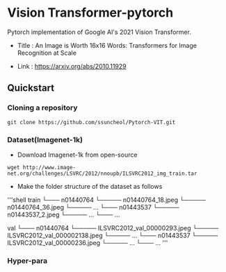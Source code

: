 # Vision Transformer-pytorch 

Pytorch implementation of Google AI's 2021 Vision Transformer. 

- Title : An Image is Worth 16x16 Words: Transformers for Image Recognition at Scale

- Link : https://arxiv.org/abs/2010.11929



##  Quickstart 

### Cloning a repository

```shell
git clone https://github.com/ssuncheol/Pytorch-VIT.git
```

### Dataset(Imagenet-1k)

- Download Imagenet-1k from open-source 

```shell 
wget http://www.image-net.org/challenges/LSVRC/2012/nnoupb/ILSVRC2012_img_train.tar
```
- Make the folder structure of the dataset as follows 

'''shell
train
 └─── n01440764
          └───── n01440764_18.jpeg
          └───── n01440764_36.jpeg
          └───── ...
 └─── n01443537
          └───── n01443537_2.jpeg
          └───── ...
 └─── ...

val
 └─── n01440764
          └───── ILSVRC2012_val_00000293.jpeg
          └───── ILSVRC2012_val_000002138.jpeg
          └───── ...
 └─── n01443537
          └───── ILSVRC2012_val_00000236.jpeg
          └───── ...
 └─── ...
'''

 

### Hyper-para
